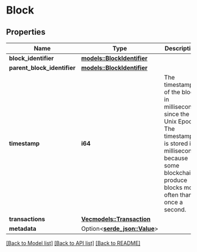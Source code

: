 # Block

## Properties

| Name                        | Type                                              | Description                                                                                                                                                                     | Notes      |
| --------------------------- | ------------------------------------------------- | ------------------------------------------------------------------------------------------------------------------------------------------------------------------------------- | ---------- |
| **block_identifier**        | [**models::BlockIdentifier**](BlockIdentifier.md) |                                                                                                                                                                                 |            |
| **parent_block_identifier** | [**models::BlockIdentifier**](BlockIdentifier.md) |                                                                                                                                                                                 |            |
| **timestamp**               | **i64**                                           | The timestamp of the block in milliseconds since the Unix Epoch. The timestamp is stored in milliseconds because some blockchains produce blocks more often than once a second. |            |
| **transactions**            | [**Vec<models::Transaction>**](Transaction.md)    |                                                                                                                                                                                 |            |
| **metadata**                | Option<[**serde_json::Value**](.md)>              |                                                                                                                                                                                 | [optional] |

[[Back to Model list]](../README.md#documentation-for-models)
[[Back to API list]](../README.md#documentation-for-api-endpoints) [[Back to README]](../README.md)
